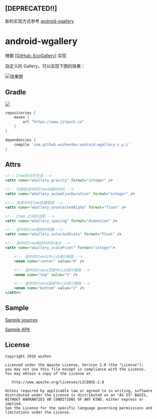 ## [DEPRECATED!!]

新的实现方式参考 [android-xgallery](https://github.com/wuzhendev/android-xgallery)

# android\-wgallery

根据 [[GitHub: EcoGallery]](https://github.com/falnatsheh/EcoGallery) 实现

自定义的 Gallery，可以实现下图的效果：

![效果图][1]

## Gradle

[![](https://www.jitpack.io/v/wuzhendev/android-wgallery.svg)](https://www.jitpack.io/#wuzhendev/android-wgallery)

``` groovy
repositories {
    maven {
        url "https://www.jitpack.io"
    }
}

dependencies {
    compile 'com.github.wuzhendev:android-wgallery:x.y.z'
}
```

## Attrs

``` xml
<!-- Item的对齐方式 -->
<attr name="wGallery_gravity" format="integer" />

<!-- 切换到选中的Item动画的时长 -->
<attr name="wGallery_animationDuration" format="integer" />

<!-- 未选中的Item的透明度 -->
<attr name="wGallery_unselectedAlpha" format="float" />

<!-- Item 之间的间距 -->
<attr name="wGallery_spacing" format="dimension" />

<!-- 选中的Item缩放的倍数 -->
<attr name="wGallery_selectedScale" format="float" />

<!-- 选中的Item缩放时的标准点 -->
<attr name="wGallery_scalePivot" format="integer">

    <!-- 选中的Item以中心点进行缩放 -->
    <enum name="center" value="0" />

    <!-- 选中的Item以顶部中心点进行缩放 -->
    <enum name="top" value="1" />

    <!-- 选中的Item以底部中心点进行缩放 -->
    <enum name="bottom" value="2" />
</attr>
```

## Sample

[Sample sources][2]

[Sample APK][3]

## License

```
Copyright 2016 wuzhen

Licensed under the Apache License, Version 2.0 (the "License");
you may not use this file except in compliance with the License.
You may obtain a copy of the License at

   http://www.apache.org/licenses/LICENSE-2.0

Unless required by applicable law or agreed to in writing, software
distributed under the License is distributed on an "AS IS" BASIS,
WITHOUT WARRANTIES OR CONDITIONS OF ANY KIND, either express or implied.
See the License for the specific language governing permissions and
limitations under the License.
```

[1]: ./assets/1.gif
[2]: ./samples
[3]: ./assets/WGallery_Demo_v1.0.0.apk
